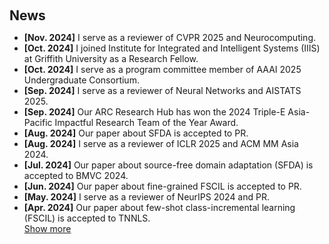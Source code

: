 <h1 id="news"></h1>

<h2 style="margin: 60px 0px 10px;">News</h2>

<ul>
<li><strong>[Nov. 2024]</strong> I serve as a reviewer of CVPR 2025 and Neurocomputing.</li>
<li><strong>[Oct. 2024]</strong> I joined Institute for Integrated and Intelligent Systems (IIIS) at Griffith University as a Research Fellow.</li>
<li><strong>[Oct. 2024]</strong> I serve as a program committee member of AAAI 2025 Undergraduate Consortium.</li>
<li><strong>[Sep. 2024]</strong> I serve as a reviewer of Neural Networks and AISTATS 2025.</li>
<li><strong>[Sep. 2024]</strong> Our ARC Research Hub has won the 2024 Triple-E Asia-Pacific Impactful Research Team of the Year Award.</li>
<li><strong>[Aug. 2024]</strong> Our paper about SFDA is accepted to PR.</li>
<li><strong>[Aug. 2024]</strong> I serve as a reviewer of ICLR 2025 and ACM MM Asia 2024.</li>
<li><strong>[Jul. 2024]</strong> Our paper about source-free domain adaptation (SFDA) is accepted to BMVC 2024.</li>
<li><strong>[Jun. 2024]</strong> Our paper about fine-grained FSCIL is accepted to PR.</li>
<li><strong>[May. 2024]</strong> I serve as a reviewer of NeurIPS 2024 and PR.</li>
<li><strong>[Apr. 2024]</strong> Our paper about few-shot class-incremental learning (FSCIL) is accepted to TNNLS.</li>
<a href="javascript:toggleVisibility('newsmore')" id="toggleButton">Show more</a>
<div id="newsmore" style="display:none">
<li><strong>[Feb. 2024]</strong> I serve as a reviewer of ACM MM 2024, ICME 2024 and TNNLS.</li>
<li><strong>[Jan. 2024]</strong> Our paper about anomaly detection on power grid is accepted to TIA.</li>
<li><strong>[Jan. 2024]</strong> Our paper about Lie algebra enabled ultra-FGVC is accepted to TNNLS.</li>
<li><strong>[Dec. 2023]</strong> I serve as a reviewer of CVPR 2024.</li>
<li><strong>[Jun. 2023]</strong> Our ARC Research Hub has won the 2023 Triple-E Global Innovation and Entrepreneurship Team of the Year (Rising Star) Award.</li>
<li><strong>[Oct. 2022]</strong> Our paper about incremental learning on ultra-FGVC is accepted to WACV.</li>
<li><strong>[Sep. 2021]</strong> Our paper about fine-grained classification is accepted to DICTA.</li>
<li><strong>[Dec. 2020]</strong> Our paper about frequency response analysis of modern air conditioners is accepted to TSG.</li>
<li><strong>[Nov. 2019]</strong> Our paper is accepted to ROBIO as an oral presentation paper.</li>

</div>

</ul>

<script>
  function toggleVisibility(id) {
    var element = document.getElementById(id);
    var button = document.getElementById('toggleButton');
    if (element.style.display === 'none') {
      element.style.display = 'block';
      button.innerText = 'Show less';
    } else {
      element.style.display = 'none';
      button.innerText = 'Show more';
    }
  }
</script>